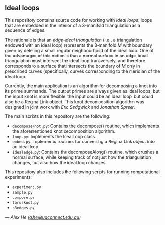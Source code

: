 Ideal loops
-----------

This repository contains source code for working with *ideal loops*: loops
that are embedded in the interior of a 3-manifold triangulation as a sequence
of edges.

The rationale is that an *edge-ideal triangulation* (i.e., a triangulation
endowed with an ideal loop) represents the 3-manifold *M* with boundary given
by deleting a small regular neighbourhood of the ideal loop. One of the
advantages of this notion is that a normal surface in an edge-ideal
triangulation must intersect the ideal loop transversely, and therefore
corresponds to a surface that intersects the boundary of *M* only in
prescribed curves (specifically, curves corresponding to the meridian of the
ideal loop.

Currently, the main application is an algorithm for decomposing a knot into
its prime summands. The output primes are always given as ideal loops, but
the input knot is more flexible: the input could be an ideal loop, but could
also be a Regina Link object. This knot decomposition algorithm was designed
in joint work with *Eric Sedgwick* and *Jonathan Spreer*.

The main scripts in this repository are the following:
- ``decomposeknot.py``: Contains the decompose() routine, which implements
    the aforementioned knot decomposition algorithm.
- ``loop.py``: Implements the IdealLoop class.
- ``embed.py``: Implements routines for converting a Regina Link object into
    an ideal loop.
- ``idealedge.py``: Contains the decomposeAlong() routine, which crushes a
    normal surface, while keeping track of not just how the triangulation
    changes, but also how the ideal loop changes.

This repository also includes the following scripts for running computational
experiments:
- ``experiment.py``
- ``sample.py``
- ``compose.py``
- ``torusknot.py``
- ``s3edges.py``

— *Alex He (a.he@uqconnect.edu.au)*
